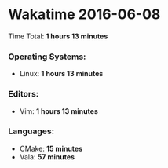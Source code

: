 # Wakatime 2016-06-08

Time Total: **1 hours 13 minutes**

### Operating Systems:
- Linux: **1 hours 13 minutes** 

### Editors:
- Vim: **1 hours 13 minutes** 

### Languages:
- CMake: **15 minutes** 
- Vala: **57 minutes** 


